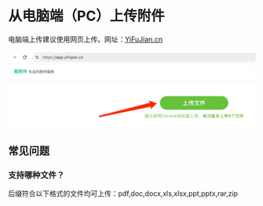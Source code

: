 # 从电脑端（PC）上传附件

电脑端上传建议使用网页上传。网址：[YiFuJian.cn](https://app.yifujian.cn?utm_source=docs)

![image.png](./images/add-file-in-article-1.png)


## 常见问题

### 支持哪种文件？

后缀符合以下格式的文件均可上传：pdf,doc,docx,xls,xlsx,ppt,pptx,rar,zip 
